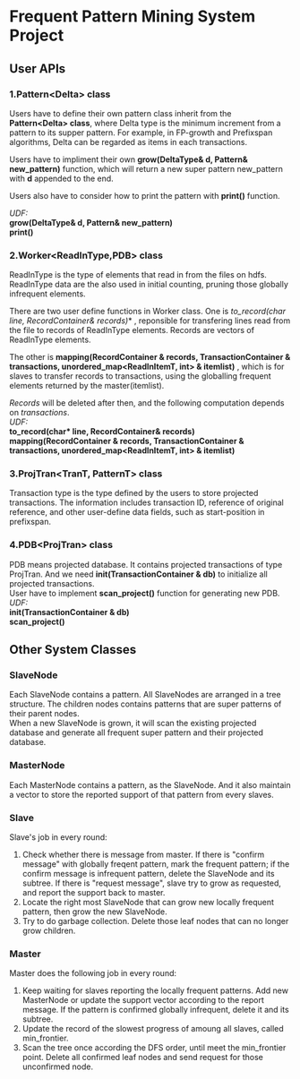 # Frequent Pattern Mining System Project

## User APIs
### 1.Pattern&lt;Delta> class

Users have to define their own pattern class inherit from the **Pattern&lt;Delta> class**, where Delta type is the minimum increment from a pattern to its supper pattern. For example, in FP-growth and Prefixspan algorithms, Delta can be regarded as items in each transactions.  

Users have to impliment their own **grow(DeltaType& d, Pattern& new_pattern)** function, which will return a new super pattern new_pattern with **d** appended to the end.  

Users also have to consider how to print the pattern with **print()** function.  

*UDF:*  
**grow(DeltaType& d, Pattern& new_pattern)**  
**print()**

### 2.Worker&lt;ReadInType,PDB> class  
ReadInType is the type of elements that read in from the files on hdfs. ReadInType data are the also used in initial counting, pruning those globally infrequent elements.  

There are two user define functions in Worker class. One is **to_record(char* line, RecordContainer& records)** , reponsible for transfering lines read from the file to records of ReadInType elements. Records are vectors of ReadInType elements.   

The other is **mapping(RecordContainer & records, TransactionContainer  & transactions, unordered_map<ReadInItemT, int> & itemlist)** , which is for slaves to transfer records to transactions, using the globalling frequent elements returned by the master(itemlist).  

*Records* will be deleted after then, and the following computation depends on *transactions*.  
*UDF:*  
 **to_record(char\* line, RecordContainer& records)**  
 **mapping(RecordContainer & records, TransactionContainer  & transactions, unordered_map<ReadInItemT, int> & itemlist)**

### 3.ProjTran&lt;TranT, PatternT> class  
Transaction type is the type defined by the users to store projected transactions. The information includes transaction ID, reference of original reference, and other user-define data fields, such as start-position in prefixspan.

### 4.PDB&lt;ProjTran> class  
PDB means projected database. It contains projected transactions of type ProjTran. And we need **init(TransactionContainer & db)** to initialize all projected transactions.  
User have to implement **scan_project()** function for generating new PDB.  
*UDF:*  
**init(TransactionContainer & db)**  
**scan_project()**


## Other System Classes
### SlaveNode
Each SlaveNode contains a pattern. All SlaveNodes are arranged in a tree structure. The children nodes contains patterns that are super patterns of their parent nodes.  
When a new SlaveNode is grown, it will scan the existing projected database and generate all frequent super pattern and their projected database.  

### MasterNode
Each MasterNode contains a pattern, as the SlaveNode. And it also maintain a vector to store the reported support of that pattern from every slaves.  

### Slave  
Slave's job in every round:  
1. Check whether there is message from master. If there is "confirm message" with globally freqent pattern, mark the frequent pattern; if the confirm message is infrequent pattern, delete the SlaveNode and its subtree. If there is "request message", slave try to grow as requested, and report the support back to master.  
2. Locate the right most SlaveNode that can grow new locally frequent pattern, then grow the new SlaveNode.  
3. Try to do garbage collection. Delete those leaf nodes that can no longer grow children.

### Master  
Master does the following job in every round:  
1. Keep waiting for slaves reporting the locally frequent patterns. Add new MasterNode or update the support vector according to the report message. If the pattern is confirmed globally infrequent, delete it and its subtree.  
2. Update the record of the slowest progress of amoung all slaves, called min_frontier.  
3. Scan the tree once according the DFS order, until meet the min_frontier point. Delete all confirmed leaf nodes and send request for those unconfirmed node.
